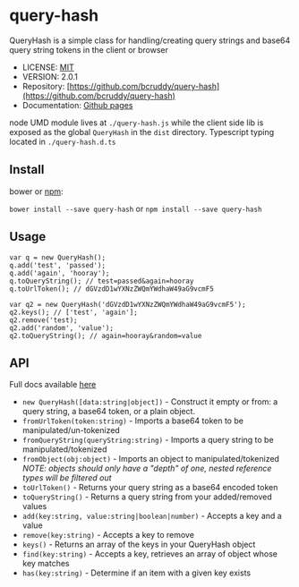 # query-hash
QueryHash is a simple class for handling/creating query strings and base64 query string tokens in the client or browser

* LICENSE: [MIT](https://github.com/bcruddy/query-hash/blob/master/LICENSE)
* VERSION: 2.0.1
* Repository: [https://github.com/bcruddy/query-hash](https://github.com/bcruddy/query-hash)
* Documentation: [Github pages](https://bcruddy.github.io/query-hash/)

node UMD module lives at `./query-hash.js` while the client side lib is exposed as the global `QueryHash` in the `dist` directory.
Typescript typing located in `./query-hash.d.ts`

## Install
bower or [npm](https://www.npmjs.com/package/query-hash):

`bower install --save query-hash` or `npm install --save query-hash`

## Usage

    var q = new QueryHash();
    q.add('test', 'passed');
    q.add('again', 'hooray');
    q.toQueryString(); // test=passed&again=hooray
    q.toUrlToken(); // dGVzdD1wYXNzZWQmYWdhaW49aG9vcmF5

    var q2 = new QueryHash('dGVzdD1wYXNzZWQmYWdhaW49aG9vcmF5');
    q2.keys(); // ['test', 'again'];
    q2.remove('test);
    q2.add('random', 'value');
    q2.toQueryString(); // again=hooray&random=value


## API
Full docs available [here](https://bcruddy.github.io/query-hash/)

* `new QueryHash([data:string|object])` - Construct it empty or from: a query string, a base64 token, or a plain object.
* `fromUrlToken(token:string)` - Imports a base64 token to be manipulated/un-tokenized
* `fromQueryString(queryString:string)` - Imports a query string to be manipulated/tokenized
* `fromObject(obj:object)` - Imports an object to manipulated/tokenized *NOTE: objects should only have a "depth" of one, nested reference types will be filtered out*
* `toUrlToken()` - Returns your query string as a base64 encoded token
* `toQueryString()` - Returns a query string from your added/removed values
* `add(key:string, value:string|boolean|number)` - Accepts a key and a value
* `remove(key:string)` - Accepts a key to remove
* `keys()` - Returns an array of the keys in your QueryHash object
* `find(key:string)` - Accepts a key, retrieves an array of object whose key matches
* `has(key:string)` - Determine if an item with a given key exists
